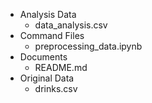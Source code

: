 + Analysis Data
    - data_analysis.csv
+ Command Files
    - preprocessing_data.ipynb
+ Documents
    - README.md
+ Original Data
    - drinks.csv